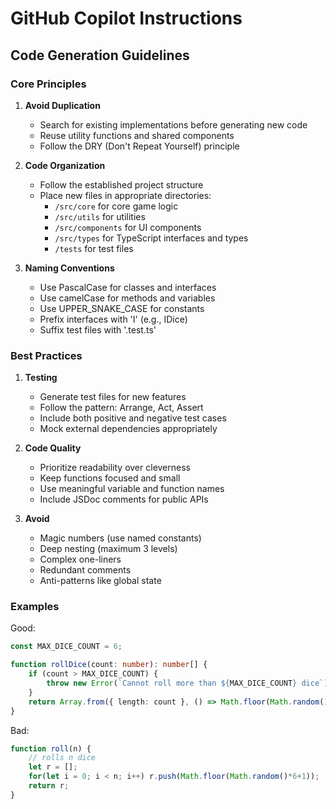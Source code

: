 # GitHub Copilot Instructions

## Code Generation Guidelines

### Core Principles

1. **Avoid Duplication**
   - Search for existing implementations before generating new code
   - Reuse utility functions and shared components
   - Follow the DRY (Don't Repeat Yourself) principle

2. **Code Organization**
   - Follow the established project structure
   - Place new files in appropriate directories:
     - `/src/core` for core game logic
     - `/src/utils` for utilities
     - `/src/components` for UI components
     - `/src/types` for TypeScript interfaces and types
     - `/tests` for test files

3. **Naming Conventions**
   - Use PascalCase for classes and interfaces
   - Use camelCase for methods and variables
   - Use UPPER_SNAKE_CASE for constants
   - Prefix interfaces with 'I' (e.g., IDice)
   - Suffix test files with '.test.ts'

### Best Practices

1. **Testing**
   - Generate test files for new features
   - Follow the pattern: Arrange, Act, Assert
   - Include both positive and negative test cases
   - Mock external dependencies appropriately

2. **Code Quality**
   - Prioritize readability over cleverness
   - Keep functions focused and small
   - Use meaningful variable and function names
   - Include JSDoc comments for public APIs

3. **Avoid**
   - Magic numbers (use named constants)
   - Deep nesting (maximum 3 levels)
   - Complex one-liners
   - Redundant comments
   - Anti-patterns like global state

### Examples

Good:
```typescript
const MAX_DICE_COUNT = 6;

function rollDice(count: number): number[] {
    if (count > MAX_DICE_COUNT) {
        throw new Error(`Cannot roll more than ${MAX_DICE_COUNT} dice`);
    }
    return Array.from({ length: count }, () => Math.floor(Math.random() * 6) + 1);
}
```

Bad:
```typescript
function roll(n) {
    // rolls n dice
    let r = [];
    for(let i = 0; i < n; i++) r.push(Math.floor(Math.random()*6+1));
    return r;
}
```